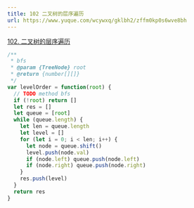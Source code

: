 ```yaml
---
title: 102 二叉树的层序遍历
url: https://www.yuque.com/wcywxq/gklbh2/zffm0kp0s6wve8bh
---
```


[102. 二叉树的层序遍历](https://leetcode.cn/problems/binary-tree-level-order-traversal)

```javascript
/**
 * bfs
 * @param {TreeNode} root
 * @return {number[][]}
 */
var levelOrder = function(root) {
  // TODO method bfs
  if (!root) return []
  let res = []
  let queue = [root]
  while (queue.length) {
    let len = queue.length
    let level = []
    for (let i = 0; i < len; i++) {
      let node = queue.shift()
      level.push(node.val)
      if (node.left) queue.push(node.left)
      if (node.right) queue.push(node.right)
    }
    res.push(level)
  }
  return res
}
```
